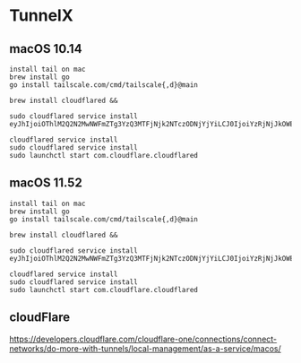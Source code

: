 # TunnelX


## macOS 10.14

```shell
install tail on mac
brew install go
go install tailscale.com/cmd/tailscale{,d}@main

brew install cloudflared && 

sudo cloudflared service install eyJhIjoiOThlM2Q2N2MwNWFmZTg3YzQ3MTFjNjk2NTczODNjYjYiLCJ0IjoiYzRjNjJkOWEtMWU2Yi00MzViLThiZGYtN2NiODQ4NjhlZDE3IiwicyI6IlpqYzBZekV6TWpndE1HTmlNaTAwWkRCaExUaGtZVEl0WkRCaU4ySTVPRFZtWmpkaCJ9

cloudflared service install
sudo cloudflared service install
sudo launchctl start com.cloudflare.cloudflared

```
## macOS 11.52

```shell
install tail on mac
brew install go
go install tailscale.com/cmd/tailscale{,d}@main

brew install cloudflared && 

sudo cloudflared service install eyJhIjoiOThlM2Q2N2MwNWFmZTg3YzQ3MTFjNjk2NTczODNjYjYiLCJ0IjoiYzRjNjJkOWEtMWU2Yi00MzViLThiZGYtN2NiODQ4NjhlZDE3IiwicyI6IlpqYzBZekV6TWpndE1HTmlNaTAwWkRCaExUaGtZVEl0WkRCaU4ySTVPRFZtWmpkaCJ9

cloudflared service install
sudo cloudflared service install
sudo launchctl start com.cloudflare.cloudflared

```

## cloudFlare
https://developers.cloudflare.com/cloudflare-one/connections/connect-networks/do-more-with-tunnels/local-management/as-a-service/macos/